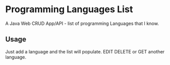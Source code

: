 # Programming Languages List
A Java Web CRUD App/API - list of programming Languages that I know.

## Usage
Just add a language and the list will populate. EDIT DELETE or GET another language.
